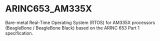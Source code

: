 # ARINC653_AM335X
Bare-metal Real-Time Operating System (RTOS) for AM335X processors (BeagleBone / BeagleBone Black) based on the ARINC 653 Part 1 specification.
